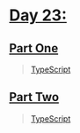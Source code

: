 # [Day 23:](https://adventofcode.com/2022/day/23)

## [Part One](https://adventofcode.com/2022/day/23#part1)

> [TypeScript](/solutions/typescript/2022/23/src/p1.ts)

## [Part Two](https://adventofcode.com/2022/day/23#part2)

> [TypeScript](/solutions/typescript/2022/23/src/p2.ts)
